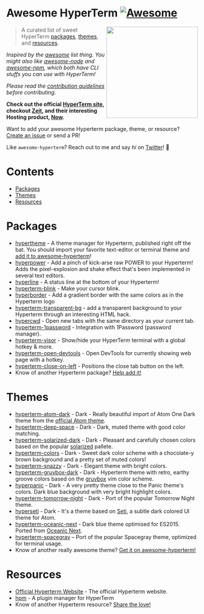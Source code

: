 # Awesome HyperTerm [![Awesome](https://cdn.rawgit.com/sindresorhus/awesome/d7305f38d29fed78fa85652e3a63e154dd8e8829/media/badge.svg)](https://github.com/sindresorhus/awesome)

[<img src="https://cdn.rawgit.com/bnb/awesome-hyperterm/master/Hyperterm-Mark-Large.png" align="right" width="240">](https://hyperterm.org)

> A curated list of sweet HyperTerm [packages](#packages), [themes](#themes), and [resources](#resources).

*Inspired by the [awesome](https://github.com/sindresorhus/awesome) list thing. You might also like [awesome-node](https://github.com/sindresorhus/awesome-nodejs) and [awesome-npm](https://github.com/sindresorhus/awesome-npm), which both have CLI stuffs you can use with HyperTerm!*

*Please read the [contribution guidelines](CONTRIBUTING.md) before contributing.*

**Check out the official [HyperTerm site](https://hyperterm.org), checkout [Zeit](https://zeit.co), and their interesting Hosting product, [Now](https://zeit.co/now).**

Want to add your awesome Hyperterm package, theme, or resource? [Create an issue](https://github.com/bnb/awesome-hyperterm/issues/new) or send a PR!

Like `awesome-hyperterm`? Reach out to me and say *hi* on [Twitter](https://twitter.com/bitandbang)! 👋

<!-- AWESOME ITEM TEMPLATE --

* [Hyperterm Awesome Name](hyperterm.awesome.link) - Kick-arse description of why the Package, Theme, or resource is AWESOME!

-- /AWESOME ITEM TEMPLATE -->

# Contents

- [Packages](#packages)
- [Themes](#themes)
- [Resources](#resources)

# Packages
* [hypertheme](https://www.npmjs.com/package/hypertheme) - A theme manager for Hyperterm, published right off the bat. You should import your favorite text-editor or terminal theme and [add it to awesome-hyperterm](https://github.com/bnb/awesome-hyperterm/issues/new)!
* [hyperpower](https://www.npmjs.com/package/hyperpower) - Add a pinch of kick-arse raw POWER to your Hyperterm! Adds the pixel-explosion and shake effect that's been implemented in several text editors.
* [hyperline](https://www.npmjs.com/package/hyperline) - A status line at the bottom of your Hyperterm!
* [hyperterm-blink](https://www.npmjs.com/package/hyperterm-blink) - Make your cursor blink.
* [hyperborder](https://github.com/webmatze/hyperborder) - Add a gradient border with the same colors as in the Hyperterm logo
* [hyperterm-transparent-bg](https://www.npmjs.com/package/hyperterm-transparent-bg) - add a transparent background to your Hyperterm through an interesting HTML hack.
* [hypercwd](https://www.npmjs.com/package/hypercwd) - Open new tabs with the same directory as your current tab.
* [hyperterm-1password](https://www.npmjs.com/package/hyperterm-1password) - Integration with 1Password (password manager).
* [hyperterm-visor](https://github.com/CWSpear/hyperterm-visor) - Show/hide your HyperTerm terminal with a global hotkey & more.
* [hyperterm-open-devtools](https://www.npmjs.com/package/hyperterm-open-devtools) - Open DevTools for currently showing web page with a hotkey.
* [hyperterm-close-on-left](https://www.npmjs.com/package/hyperterm-close-on-left) - Positions the close tab button on the left.
* Know of another Hyperterm package? [Help add it!](https://github.com/bnb/awesome-hyperterm/issues/new)

# Themes
* [hyperterm-atom-dark](https://www.npmjs.com/package/hyperterm-atom-dark) - Dark - Really beautiful import of Atom One Dark theme from the [official Atom theme](https://github.com/atom/one-dark-syntax).
* [hyperterm-deep-space](https://www.npmjs.com/package/hyperterm-deep-space) - Dark - Dark, muted theme with good color matching.
* [hyperterm-solarized-dark](https://www.npmjs.com/package/hyperterm-solarized-dark) - Dark - Pleasant and carefully chosen colors based on the popular [solarized](http://ethanschoonover.com/solarized) pallete.
* [hyperterm-colors](https://www.npmjs.com/package/hyperterm-colors) - Dark - Sweet dark color scheme with a chocolate-y brown background and a pretty set of muted colors!
* [hyperterm-snazzy](https://www.npmjs.com/package/hyperterm-snazzy) - Dark - Elegant theme with bright colors.
* [hyperterm-gruvbox-dark](https://www.npmjs.com/package/hyperterm-gruvbox-dark) - Dark - Hyperterm theme with retro, earthy groove colors based on the [gruvbox](https://github.com/morhetz/gruvbox) vim color scheme.
* [hyperpanic](https://www.npmjs.com/package/hyperpanic) - Dark - A very pretty theme close to the Panic theme's colors. Dark blue background with very bright highlight colors.
* [hyperterm-tomorrow-night](https://www.npmjs.com/package/hyperterm-tomorrow-night) - Dark - Port of the popular Tomorrow Night theme.
* [hyperseti](https://www.npmjs.com/package/hyperseti) - Dark - It's a theme based on [Seti](https://github.com/jesseweed/seti-ui), a subtle dark colored UI theme for Atom.
* [hyperterm-oceanic-next](https://github.com/kasperlewau/hyperterm-oceanic-next) - Dark blue theme optimised for ES2015. Ported from [Oceanic Next](https://github.com/voronianski/oceanic-next-color-scheme).
* [hyperterm-spacegray](http://npm.im/hyperterm-spacegray) – Port of the popular Spacegray theme, optimized for terminal usage.
* Know of another really awesome theme? [Get it on awesome-hyperterm!](https://github.com/bnb/awesome-hyperterm/issues/new)

# Resources
* [Official Hyperterm Website](https://hyperterm.org/) - The official Hyperterm website.
* [hpm](https://github.com/matheuss/hpm) - A plugin manager for HyperTerm
* Know of another Hyperterm resource? [Share the love!](https://github.com/bnb/awesome-hyperterm/issues/new)

